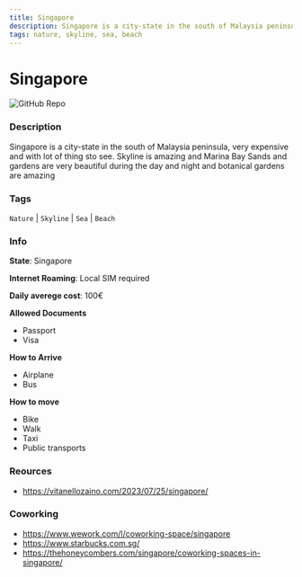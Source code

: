 ```yaml
---
title: Singapore
description: Singapore is a city-state in the south of Malaysia peninsula, very expensive and with lot of thing sto see. Skyline is amazing and Marina Bay Sands and gardens are very beautiful during the day and night and botanical gardens are amazing
tags: nature, skyline, sea, beach
---
```

        

# Singapore

![GitHub Repo](https://img.shields.io/static/v1?label=category&message=digital-nomads&color=green)

### Description

Singapore is a city-state in the south of Malaysia peninsula, very expensive and with lot of thing sto see. Skyline is amazing and Marina Bay Sands and gardens are very beautiful during the day and night and botanical gardens are amazing

### Tags

`Nature` | `Skyline` | `Sea` | `Beach`

### Info

**State**: Singapore

**Internet Roaming**: Local SIM required

**Daily averege cost**: 100€

**Allowed Documents**

- Passport
- Visa

**How to Arrive**

- Airplane
- Bus

**How to move**

- Bike
- Walk
- Taxi
- Public transports

### Reources

- https://vitanellozaino.com/2023/07/25/singapore/

### Coworking

- https://www.wework.com/l/coworking-space/singapore
- https://www.starbucks.com.sg/
- https://thehoneycombers.com/singapore/coworking-spaces-in-singapore/
